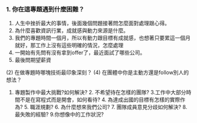 ### 1. 你在這專題遇到什麼困難？
1. 人生中挫折最大的事情，後面幾個問題接著問怎麼面對處理跟心得。
2. 為什麼喜歡資訊行業，成就感與動力來源是什麼。
3. 我們的專題時間一個月，所以有動力跟目標有成就感，也想著只要累這一個月就好，那工作上沒有這些明確的情況，怎麼處理
4. 一開始有先問有沒有拿到offer了，最近面試了哪些公司。
5. 最後問期望薪資

(2) 在做專題時哪塊技術最印象深刻？
(4) 在團體中你是主動方還是follow別人的想法？

1. 專題製作中最大挑戰?如何解決? 2. 不希望待在怎樣的團隊? 3.工作中大部分時間不是在寫程式而是開會，如何看待? 4. 為達成出國的目標有怎樣的實際作為? 5. 職涯規劃? 6. 為什麼想來我們公司? 7. 團隊成員意見分歧如何解決? 8. 最失敗的經驗? 9.你想像中的工作狀況?